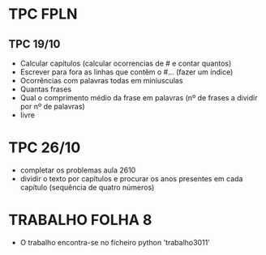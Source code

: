 # TPC FPLN

## TPC 19/10

- Calcular capítulos (calcular ocorrencias de # e contar quantos)
- Escrever para fora as linhas que contêm o #... (fazer um índice)
- Ocorrências com palavras todas em miníusculas
- Quantas frases
- Qual o comprimento médio da frase em palavras (nº de frases a dividir por nº de palavras)
- livre

# TPC 26/10
- completar os problemas aula 2610
- dividir o texto por capítulos e procurar os anos presentes em cada capítulo (sequência de quatro números)

# TRABALHO FOLHA 8
- O trabalho encontra-se no ficheiro python 'trabalho3011'
